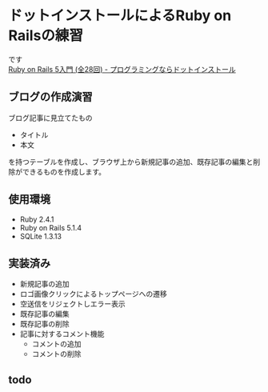 # ドットインストールによるRuby on Railsの練習

です  
[Ruby on Rails 5入門 (全28回) - プログラミングならドットインストール](https://dotinstall.com/lessons/basic_rails_v3)


## ブログの作成演習

ブログ記事に見立てたもの

* タイトル
* 本文  

を持つテーブルを作成し、ブラウザ上から新規記事の追加、既存記事の編集と削除ができるものを作成します。

## 使用環境

* Ruby 2.4.1
* Ruby on Rails 5.1.4
* SQLite 1.3.13

## 実装済み

* 新規記事の追加
* ロゴ画像クリックによるトップページへの遷移
* 空送信をリジェクトしエラー表示
* 既存記事の編集
* 既存記事の削除
* 記事に対するコメント機能
    * コメントの追加
    * コメントの削除

## todo
